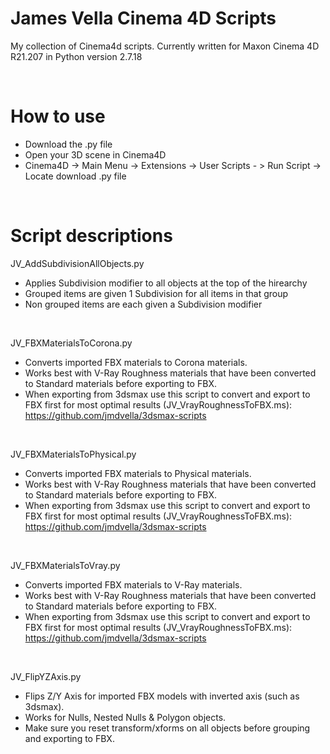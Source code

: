 # James Vella Cinema 4D Scripts 
My collection of Cinema4d scripts. Currently written for Maxon Cinema 4D R21.207 in Python version 2.7.18

<br />

# How to use
- Download the .py file
- Open your 3D scene in Cinema4D
- Cinema4D -> Main Menu -> Extensions -> User Scripts - > Run Script -> Locate download .py file

<br />

# Script descriptions
JV_AddSubdivisionAllObjects.py
- Applies Subdivision modifier to all objects at the top of the hirearchy
- Grouped items are given 1 Subdivision for all items in that group
- Non grouped items are each given a Subdivision modifier

<br />

JV_FBXMaterialsToCorona.py
- Converts imported FBX materials to Corona materials.
- Works best with V-Ray Roughness materials that have been converted to Standard materials before exporting to FBX. 
- When exporting from 3dsmax use this script to convert and export to FBX first for most optimal results (JV_VrayRoughnessToFBX.ms): https://github.com/jmdvella/3dsmax-scripts

<br />

JV_FBXMaterialsToPhysical.py
- Converts imported FBX materials to Physical materials.
- Works best with V-Ray Roughness materials that have been converted to Standard materials before exporting to FBX. 
- When exporting from 3dsmax use this script to convert and export to FBX first for most optimal results (JV_VrayRoughnessToFBX.ms): https://github.com/jmdvella/3dsmax-scripts

<br />

JV_FBXMaterialsToVray.py
- Converts imported FBX materials to V-Ray materials.
- Works best with V-Ray Roughness materials that have been converted to Standard materials before exporting to FBX. 
- When exporting from 3dsmax use this script to convert and export to FBX first for most optimal results (JV_VrayRoughnessToFBX.ms): https://github.com/jmdvella/3dsmax-scripts

<br />

JV_FlipYZAxis.py
- Flips Z/Y Axis for imported FBX models with inverted axis (such as 3dsmax).
- Works for Nulls, Nested Nulls & Polygon objects.
- Make sure you reset transform/xforms on all objects before grouping and exporting to FBX.
